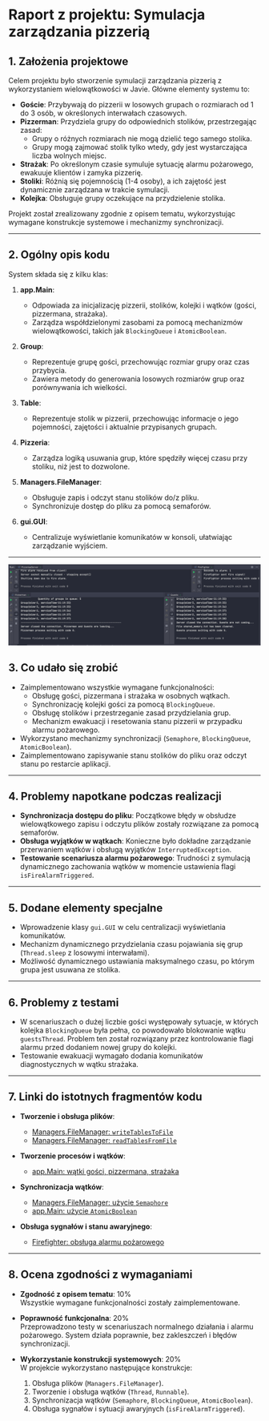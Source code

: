 # Raport z projektu: Symulacja zarządzania pizzerią

## 1. Założenia projektowe
Celem projektu było stworzenie symulacji zarządzania pizzerią z wykorzystaniem wielowątkowości w Javie.
Główne elementy systemu to:

- **Goście**: Przybywają do pizzerii w losowych grupach o rozmiarach od 1 do 3 osób, w określonych interwałach czasowych.
- **Pizzerman**: Przydziela grupy do odpowiednich stolików, przestrzegając zasad:
    - Grupy o różnych rozmiarach nie mogą dzielić tego samego stolika.
    - Grupy mogą zajmować stolik tylko wtedy, gdy jest wystarczająca liczba wolnych miejsc.
- **Strażak**: Po określonym czasie symuluje sytuację alarmu pożarowego, ewakuuje klientów i zamyka pizzerię.
- **Stoliki**: Różnią się pojemnością (1-4 osoby), a ich zajętość jest dynamicznie zarządzana w trakcie symulacji.
- **Kolejka**: Obsługuje grupy oczekujące na przydzielenie stolika.

Projekt został zrealizowany zgodnie z opisem tematu, wykorzystując wymagane konstrukcje systemowe i mechanizmy synchronizacji.

---

## 2. Ogólny opis kodu

System składa się z kilku klas:

1. **app.Main**:
    - Odpowiada za inicjalizację pizzerii, stolików, kolejki i wątków (gości, pizzermana, strażaka).
    - Zarządza współdzielonymi zasobami za pomocą mechanizmów wielowątkowości, takich jak `BlockingQueue` i `AtomicBoolean`.

2. **Group**:
    - Reprezentuje grupę gości, przechowując rozmiar grupy oraz czas przybycia.
    - Zawiera metody do generowania losowych rozmiarów grup oraz porównywania ich wielkości.

3. **Table**:
    - Reprezentuje stolik w pizzerii, przechowując informacje o jego pojemności, zajętości i aktualnie przypisanych grupach.

4. **Pizzeria**:
    - Zarządza logiką usuwania grup, które spędziły więcej czasu przy stoliku, niż jest to dozwolone.

5. **Managers.FileManager**:
    - Obsługuje zapis i odczyt stanu stolików do/z pliku.
    - Synchronizuje dostęp do pliku za pomocą semaforów.

6. **gui.GUI**:
    - Centralizuje wyświetlanie komunikatów w konsoli, ułatwiając zarządzanie wyjściem.

---
![img.png](img.png)

## 3. Co udało się zrobić

- Zaimplementowano wszystkie wymagane funkcjonalności:
    - Obsługę gości, pizzermana i strażaka w osobnych wątkach.
    - Synchronizację kolejki gości za pomocą `BlockingQueue`.
    - Obsługę stolików i przestrzeganie zasad przydzielania grup.
    - Mechanizm ewakuacji i resetowania stanu pizzerii w przypadku alarmu pożarowego.
- Wykorzystano mechanizmy synchronizacji (`Semaphore`, `BlockingQueue`, `AtomicBoolean`).
- Zaimplementowano zapisywanie stanu stolików do pliku oraz odczyt stanu po restarcie aplikacji.

---


## 4. Problemy napotkane podczas realizacji

- **Synchronizacja dostępu do pliku**: Początkowe błędy w obsłudze wielowątkowego zapisu i odczytu plików zostały rozwiązane za pomocą semaforów.
- **Obsługa wyjątków w wątkach**: Konieczne było dokładne zarządzanie przerwaniem wątków i obsługą wyjątków `InterruptedException`.
- **Testowanie scenariusza alarmu pożarowego**: Trudności z symulacją dynamicznego zachowania wątków w momencie ustawienia flagi `isFireAlarmTriggered`.

---

## 5. Dodane elementy specjalne

- Wprowadzenie klasy `gui.GUI` w celu centralizacji wyświetlania komunikatów.
- Mechanizm dynamicznego przydzielania czasu pojawiania się grup (`Thread.sleep` z losowymi interwałami).
- Możliwość dynamicznego ustawiania maksymalnego czasu, po którym grupa jest usuwana ze stolika.

---

## 6. Problemy z testami

- W scenariuszach o dużej liczbie gości występowały sytuacje, w których kolejka `BlockingQueue` była pełna, co powodowało blokowanie wątku `guestsThread`. Problem ten został rozwiązany przez kontrolowanie flagi alarmu przed dodaniem nowej grupy do kolejki.
- Testowanie ewakuacji wymagało dodania komunikatów diagnostycznych w wątku strażaka.

---

## 7. Linki do istotnych fragmentów kodu

- **Tworzenie i obsługa plików**:
    - [Managers.FileManager: `writeTablesToFile`](https://github.com/TwojeRepozytorium/FileManager.java#L45)
    - [Managers.FileManager: `readTablesFromFile`](https://github.com/TwojeRepozytorium/FileManager.java#L25)

- **Tworzenie procesów i wątków**:
    - [app.Main: wątki gości, pizzermana, strażaka](https://github.com/TwojeRepozytorium/Main.java#L15)

- **Synchronizacja wątków**:
    - [Managers.FileManager: użycie `Semaphore`](https://github.com/TwojeRepozytorium/FileManager.java#L10)
    - [app.Main: użycie `AtomicBoolean`](https://github.com/TwojeRepozytorium/Main.java#L13)

- **Obsługa sygnałów i stanu awaryjnego**:
    - [Firefighter: obsługa alarmu pożarowego](https://github.com/TwojeRepozytorium/Main.java#L67)

---

## 8. Ocena zgodności z wymaganiami

- **Zgodność z opisem tematu**: 10%  
  Wszystkie wymagane funkcjonalności zostały zaimplementowane.

- **Poprawność funkcjonalna**: 20%  
  Przeprowadzono testy w scenariuszach normalnego działania i alarmu pożarowego. System działa poprawnie, bez zakleszczeń i błędów synchronizacji.

- **Wykorzystanie konstrukcji systemowych**: 20%  
  W projekcie wykorzystano następujące konstrukcje:
    1. Obsługa plików (`Managers.FileManager`).
    2. Tworzenie i obsługa wątków (`Thread`, `Runnable`).
    3. Synchronizacja wątków (`Semaphore`, `BlockingQueue`, `AtomicBoolean`).
    4. Obsługa sygnałów i sytuacji awaryjnych (`isFireAlarmTriggered`).
